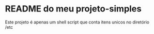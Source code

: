 #	README	do	meu	projeto-simples
Este	projeto	é	apenas	um	shell	script	que	conta	itens	unicos	no diretório	/etc
